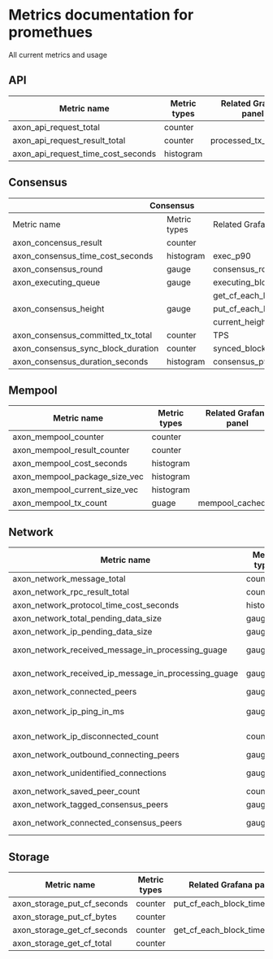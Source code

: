 # Metrics documentation for promethues
All current metrics and usage
## API

| Metric name | Metric types | Related Grafana panel |
|---|---|---|
| axon_api_request_total             | counter      |                          |
| axon_api_request_result_total      | counter      | processed_tx_request     |
| axon_api_request_time_cost_seconds | histogram    |                          |


## Consensus
<table>
<thead>
  <tr>
    <th colspan="3">Consensus</th>
  </tr>
</thead>
<tbody>
  <tr>
    <td>Metric name</td>
    <td>Metric types</td>
    <td>Related Grafana panel</td>
  </tr>
  <tr>
    <td>axon_concensus_result</td>
    <td>counter</td>
    <td></td>
  </tr>
  <tr>
    <td>axon_consensus_time_cost_seconds</td>
    <td>histogram</td>
    <td>exec_p90</td>
  </tr>
  <tr>
    <td>axon_consensus_round</td>
    <td>gauge</td>
    <td>consensus_round_cost</td>
  </tr>
  <tr>
    <td>axon_executing_queue</td>
    <td>gauge</td>
    <td>executing_block_size</td>
  </tr>
  <tr>
    <td rowspan="3">axon_consensus_height</td>
    <td rowspan="3">gauge</td>
    <td>get_cf_each_block_time_usage</td>
  </tr>
  <tr>
    <td>put_cf_each_block_time_usage</td>
  </tr>
  <tr>
    <td>current_height</td>
  </tr>
  <tr>
    <td>axon_consensus_committed_tx_total</td>
    <td>counter</td>
    <td>TPS</td>
  </tr>
  <tr>
    <td>axon_consensus_sync_block_duration</td>
    <td>counter</td>
    <td>synced_block</td>
  </tr>
  <tr>
    <td>axon_consensus_duration_seconds</td>
    <td>histogram</td>
    <td>consensus_p90</td>
  </tr>
</tbody>
</table>

## Mempool		
<table>
<thead>
  <tr>
    <th>Metric name</th>
    <th>Metric types</th>
    <th>Related Grafana panel</th>
  </tr>
</thead>
<tbody>
  <tr>
    <td>axon_mempool_counter</td>
    <td>counter</td>
    <td></td>
  </tr>
  <tr>
    <td>axon_mempool_result_counter</td>
    <td>counter</td>
    <td></td>
  </tr>
  <tr>
    <td>axon_mempool_cost_seconds</td>
    <td>histogram</td>
    <td></td>
  </tr>
  <tr>
    <td>axon_mempool_package_size_vec</td>
    <td>histogram</td>
    <td></td>
  </tr>
  <tr>
    <td>axon_mempool_current_size_vec</td>
    <td>histogram</td>
    <td></td>
  </tr>
  <tr>
    <td>axon_mempool_tx_count</td>
    <td>guage</td>
    <td>mempool_cached_tx</td>
  </tr>
</tbody>
</table>

## Network		
<table>
<thead>
  <tr>
    <th>Metric name</th>
    <th>Metric types</th>
    <th>Related Grafana panel</th>
  </tr>
</thead>
<tbody>
  <tr>
    <td>axon_network_message_total</td>
    <td>counter</td>
    <td>network_message_arrival_rate</td>
  </tr>
  <tr>
    <td>axon_network_rpc_result_total</td>
    <td>counter</td>
    <td></td>
  </tr>
  <tr>
    <td>axon_network_protocol_time_cost_seconds</td>
    <td>histogram</td>
    <td></td>
  </tr>
  <tr>
    <td>axon_network_total_pending_data_size</td>
    <td>gauge</td>
    <td></td>
  </tr>
  <tr>
    <td>axon_network_ip_pending_data_size</td>
    <td>gauge</td>
    <td></td>
  </tr>
  <tr>
    <td>axon_network_received_message_in_processing_guage</td>
    <td>gauge</td>
    <td>Received messages in processing</td>
  </tr>
  <tr>
    <td>axon_network_received_ip_message_in_processing_guage</td>
    <td>gauge</td>
    <td>Received messages in processing by ip</td>
  </tr>
  <tr>
    <td>axon_network_connected_peers</td>
    <td>gauge</td>
    <td>Connected Peers</td>
  </tr>
  <tr>
    <td rowspan="2">axon_network_ip_ping_in_ms</td>
    <td rowspan="2">gauge</td>
    <td>Ping (ms)</td>
  </tr>
  <tr>
    <td>Ping by ip</td>
  </tr>
  <tr>
    <td>axon_network_ip_disconnected_count</td>
    <td>counter</td>
    <td>Disconnected count(To other peers)</td>
  </tr>
  <tr>
    <td>axon_network_outbound_connecting_peers</td>
    <td>gauge</td>
    <td>Connecting Peers</td>
  </tr>
  <tr>
    <td>axon_network_unidentified_connections</td>
    <td>gauge</td>
    <td>Received messages in processing</td>
  </tr>
  <tr>
    <td>axon_network_saved_peer_count</td>
    <td>counter</td>
    <td>Saved peers</td>
  </tr>
  <tr>
    <td>axon_network_tagged_consensus_peers</td>
    <td>gauge</td>
    <td>Consensus peers</td>
  </tr>
  <tr>
    <td>axon_network_connected_consensus_peers</td>
    <td>gauge</td>
    <td>Connected Consensus Peers (Minus itself)</td>
  </tr>
</tbody>
</table>

## Storage
<table>
<thead>
  <tr>
    <th>Metric name</th>
    <th>Metric types</th>
    <th>Related Grafana panel</th>
  </tr>
</thead>
<tbody>
  <tr>
    <td>axon_storage_put_cf_seconds</td>
    <td>counter</td>
    <td>put_cf_each_block_time_usage</td>
  </tr>
  <tr>
    <td>axon_storage_put_cf_bytes</td>
    <td>counter</td>
    <td></td>
  </tr>
  <tr>
    <td>axon_storage_get_cf_seconds</td>
    <td>counter</td>
    <td>get_cf_each_block_time_usage</td>
  </tr>
  <tr>
    <td>axon_storage_get_cf_total</td>
    <td>counter</td>
    <td></td>
  </tr>
</tbody>
</table>






